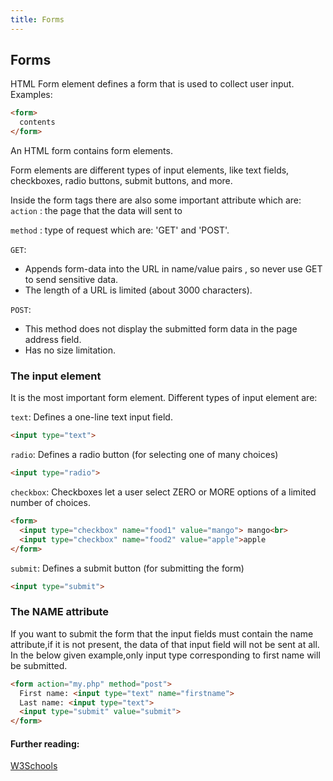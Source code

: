 ```yaml
---
title: Forms
---
```

## Forms

HTML Form element defines a form that is used to collect user input.
Examples:
```html
<form>
  contents
</form>
```
An HTML form contains form elements.

Form elements are different types of input elements, like text fields, checkboxes, radio buttons, submit buttons, and more.

Inside the form tags there are also some important attribute which are:
`action` : the page that the data will sent to

`method` : type of request which are: 'GET' and 'POST'.

`GET`: 
* Appends form-data into the URL in name/value pairs , so never use GET to send sensitive data.
* The length of a URL is limited (about 3000 characters).

`POST`: 
* This method does not display the submitted form data in the page address field.
* Has no size limitation.

### The input element
It is the most important form element.  Different types of input element are:

`text`: Defines a one-line text input field.
```html
<input type="text">
```
`radio`: Defines a radio button (for selecting one of many choices)
```html
<input type="radio">
```
`checkbox`: Checkboxes let a user select ZERO or MORE options of a limited number of choices.
```html
<form>
  <input type="checkbox" name="food1" value="mango"> mango<br>
  <input type="checkbox" name="food2" value="apple">apple
</form>
```
`submit`: Defines a submit button (for submitting the form)
```html
<input type="submit">
```

### The NAME attribute
If you want to submit the form that the input fields must contain the name attribute,if it is not present,
the data of that input field will not be sent at all.
In the below given example,only input type corresponding to first name will be submitted.

```html
<form action="my.php" method="post">
  First name: <input type="text" name="firstname">
  Last name: <input type="text">
  <input type="submit" value="submit">
</form>
```
#### Further reading:
[W3Schools](https://www.w3schools.com/css/css_form.asp)<br/>



